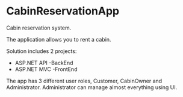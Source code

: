 # CabinReservationApp
Cabin reservation system.

The application allows you to rent a cabin. 

Solution includes 2 projects:
- ASP.NET API -BackEnd 
- ASP.NET MVC -FrontEnd

The app has 3 different user roles, Customer, CabinOwner and Administrator.
Administrator can manage almost everything using UI.
